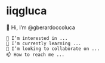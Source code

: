 # iiqgluca

👋 Hi, I’m @gberardoccoluca

    👀 I’m interested in ...
    🌱 I’m currently learning ...
    💞️ I’m looking to collaborate on ...
    📫 How to reach me ...

